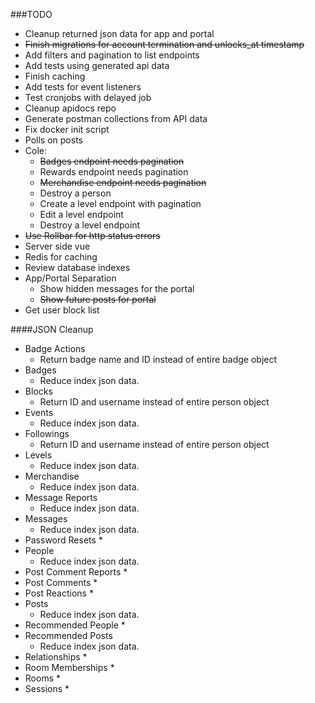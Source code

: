 ###TODO

- Cleanup returned json data for app and portal
- ~~Finish migrations for account termination and unlocks_at timestamp~~
- Add filters and pagination to list endpoints
- Add tests using generated api data
- Finish caching
- Add tests for event listeners
- Test cronjobs with delayed job
- Cleanup apidocs repo
- Generate postman collections from API data
- Fix docker init script
- Polls on posts
- Cole:
  * ~~Badges endpoint needs pagination~~
  * Rewards endpoint needs pagination
  * ~~Merchandise endpoint needs pagination~~
  * Destroy a person
  * Create a level endpoint with pagination
  * Edit a level endpoint
  * Destroy a level endpoint
- ~~Use Rollbar for http status errors~~
- Server side vue
- Redis for caching
- Review database indexes
- App/Portal Separation
  * Show hidden messages for the portal
  * ~~Show future posts for portal~~
- Get user block list


####JSON Cleanup
- Badge Actions
    * Return badge name and ID instead of entire badge object
- Badges
    * Reduce index json data.
- Blocks
    * Return ID and username instead of entire person object
- Events
    * Reduce index json data.
- Followings
    * Return ID and username instead of entire person object
- Levels
    * Reduce index json data.
- Merchandise
    * Reduce index json data.
- Message Reports
    * Reduce index json data.
- Messages
    * Reduce index json data.
- Password Resets
    *
- People
    * Reduce index json data.
- Post Comment Reports
    *
- Post Comments
    *
- Post Reactions
    *
- Posts
    * Reduce index json data.
- Recommended People
    *
- Recommended Posts
    * Reduce index json data.
- Relationships
    *
- Room Memberships
    *
- Rooms
    *
- Sessions
    *
